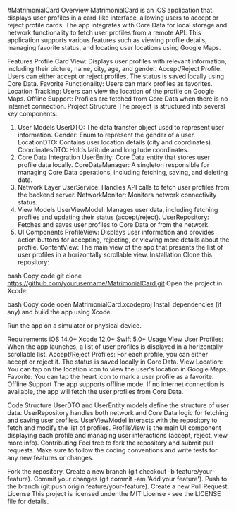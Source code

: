 #MatrimonialCard
Overview
MatrimonialCard is an iOS application that displays user profiles in a card-like interface, allowing users to accept or reject profile cards. The app integrates with Core Data for local storage and network functionality to fetch user profiles from a remote API. This application supports various features such as viewing profile details, managing favorite status, and locating user locations using Google Maps.

Features
Profile Card View: Displays user profiles with relevant information, including their picture, name, city, age, and gender.
Accept/Reject Profile: Users can either accept or reject profiles. The status is saved locally using Core Data.
Favorite Functionality: Users can mark profiles as favorites.
Location Tracking: Users can view the location of the profile on Google Maps.
Offline Support: Profiles are fetched from Core Data when there is no internet connection.
Project Structure
The project is structured into several key components:

1. User Models
UserDTO: The data transfer object used to represent user information.
Gender: Enum to represent the gender of a user.
LocationDTO: Contains user location details (city and coordinates).
CoordinatesDTO: Holds latitude and longitude coordinates.
2. Core Data Integration
UserEntity: Core Data entity that stores user profile data locally.
CoreDataManager: A singleton responsible for managing Core Data operations, including fetching, saving, and deleting data.
3. Network Layer
UserService: Handles API calls to fetch user profiles from the backend server.
NetworkMonitor: Monitors network connectivity status.
4. View Models
UserViewModel: Manages user data, including fetching profiles and updating their status (accept/reject).
UserRepository: Fetches and saves user profiles to Core Data or from the network.
5. UI Components
ProfileView: Displays user information and provides action buttons for accepting, rejecting, or viewing more details about the profile.
ContentView: The main view of the app that presents the list of user profiles in a horizontally scrollable view.
Installation
Clone this repository:

bash
Copy code
git clone https://github.com/yourusername/MatrimonialCard.git
Open the project in Xcode:

bash
Copy code
open MatrimonialCard.xcodeproj
Install dependencies (if any) and build the app using Xcode.

Run the app on a simulator or physical device.

Requirements
iOS 14.0+
Xcode 12.0+
Swift 5.0+
Usage
View User Profiles: When the app launches, a list of user profiles is displayed in a horizontally scrollable list.
Accept/Reject Profiles: For each profile, you can either accept or reject it. The status is saved locally in Core Data.
View Location: You can tap on the location icon to view the user's location in Google Maps.
Favorite: You can tap the heart icon to mark a user profile as a favorite.
Offline Support
The app supports offline mode. If no internet connection is available, the app will fetch the user profiles from Core Data.

Code Structure
UserDTO and UserEntity models define the structure of user data.
UserRepository handles both network and Core Data logic for fetching and saving user profiles.
UserViewModel interacts with the repository to fetch and modify the list of profiles.
ProfileView is the main UI component displaying each profile and managing user interactions (accept, reject, view more info).
Contributing
Feel free to fork the repository and submit pull requests. Make sure to follow the coding conventions and write tests for any new features or changes.

Fork the repository.
Create a new branch (git checkout -b feature/your-feature).
Commit your changes (git commit -am 'Add your feature').
Push to the branch (git push origin feature/your-feature).
Create a new Pull Request.
License
This project is licensed under the MIT License - see the LICENSE file for details.
